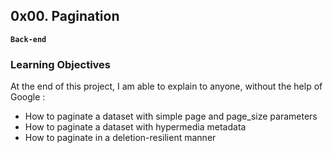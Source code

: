 ## 0x00. Pagination
**`Back-end`** 

### Learning Objectives
At the end of this project, I am able to explain to anyone, without the help of
Google :
* How to paginate a dataset with simple page and page_size parameters
* How to paginate a dataset with hypermedia metadata
* How to paginate in a deletion-resilient manner
